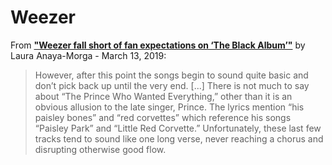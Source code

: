 
# Weezer

From [**"Weezer fall short of fan expectations on ‘The Black Album’"**](https://www.highlandernews.org/35099/35099/) by Laura Anaya-Morga - March 13, 2019:

> However, after this point the songs begin to sound quite basic and don’t pick back up until the very end. [...] There is not much to say about “The Prince Who Wanted Everything,” other than it is an obvious allusion to the late singer, Prince. The lyrics mention “his paisley bones” and “red corvettes” which reference his songs “Paisley Park” and “Little Red Corvette.” Unfortunately, these last few tracks tend to sound like one long verse, never reaching a chorus and disrupting otherwise good flow.
